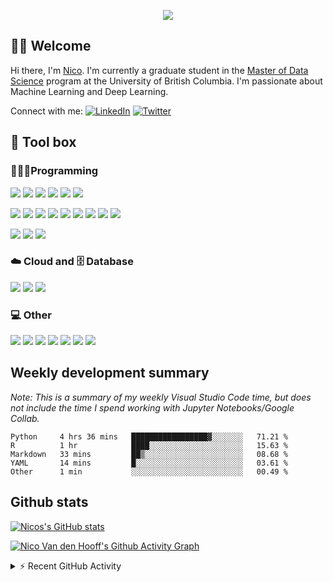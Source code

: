 <!--Colour: #861AF7-->

<!--Typing header
To make your own: https://github.com/DenverCoder1/DenverCoder1/blob/main/README.md
-->
<p align="center">
  <img src="https://readme-typing-svg.herokuapp.com?color=%23861AF7&center=true&vCenter=true&lines=Welcome+to+Nico's+profile." />
</p>

<!--Welcome section-->
## 👋🏽 Welcome 
Hi there, I'm [Nico](https://www.nicovandenhooff.com/).  I'm currently a graduate student in the [Master of Data Science](https://masterdatascience.ubc.ca/) program at the University of British Columbia.  I'm passionate about Machine Learning and Deep Learning.

<p align="left">
    Connect with me: 
    <a href="https://www.linkedin.com/in/nicovandenhooff/"><img alt="LinkedIn" src="https://img.shields.io/badge/LinkedIn-0A66C2?logo=LinkedIn&logoColor=white"></a>
    <a href="https://twitter.com/nicovandenhooff"><img alt="Twitter" src="https://img.shields.io/badge/Twitter-1DA1F2?logo=Twitter&logoColor=white"></a>
    
</p>

<!--TODO: Projects section-->

<!--Tool box section-->
## 🧰 Tool box

### 👨🏽‍💻Programming

![](https://img.shields.io/badge/code-Python-861AF7?logo=python&logoColor=white)
![](https://custom-icon-badges.herokuapp.com/badge/code-SQL-861AF7?logo=database&logoColor=white)
![](https://img.shields.io/badge/code-R-861AF7?logo=R&logoColor=white)
![](https://img.shields.io/badge/code-Java-861AF7?logo=java&logoColor=white)
![](https://img.shields.io/badge/code-Markdown-861AF7?logo=markdown&logoColor=white)
![](https://img.shields.io/badge/code-Latex-861AF7?logo=latex&logoColor=white)

![](https://img.shields.io/badge/package%20manager-Anaconda-861AF7?logo=Anaconda&logoColor=white)
![](https://img.shields.io/badge/library-NumPy-861AF7?logo=numpy&logoColor=white)
![](https://img.shields.io/badge/library-pandas-861AF7?logo=pandas&logoColor=white)
![](https://img.shields.io/badge/library-SciPy-861AF7?logo=SciPy&logoColor=white)
![](https://img.shields.io/badge/ML-scikit%20learn-861AF7?logo=scikit-learn&logoColor=white)
![](https://img.shields.io/badge/DL-Tensorflow-861AF7?logo=tensorflow&logoColor=white)
![](https://custom-icon-badges.herokuapp.com/badge/data%20viz-matplotlib-861AF7?logo=matplotlib)
![](https://img.shields.io/badge/data%20viz-seaborn-861AF7)
![](https://img.shields.io/badge/data%20viz-Altair-861AF7)

![](https://img.shields.io/badge/OS-Mac-861AF7?logo=apple&logoColor=white)
![](https://img.shields.io/badge/editor-Visual%20Studio%20Code-861AF7?logo=Visual%20Studio%20Code&logoColor=white)
![](https://img.shields.io/badge/version%20control-git-861AF7?logo=Git&logoColor=white)

### ☁️ Cloud and 🗄️ Database

![](https://img.shields.io/badge/cloud-aws-861AF7?logo=Amazon%20AWS&logoColor=white)
![](https://img.shields.io/badge/database-PostgreSQL-861AF7?logo=PostgreSQL&logoColor=white)
![](https://img.shields.io/badge/NoSQL-MongoDB-861AF7?logo=MongoDB&logoColor=white)

### 💻 Other

![](https://img.shields.io/badge/browser-Google%20Chrome-861AF7?logo=Google%20Chrome&logoColor=white)
![](https://img.shields.io/badge/communication-Slack-861AF7?logo=Slack&logoColor=white)
![](https://img.shields.io/badge/communication-Zoom-861AF7?logo=Zoom&logoColor=white)
![](https://img.shields.io/badge/communication-Microsoft%20Teams-861AF7?logo=Microsoft%20Teams&logoColor=white)
![](https://img.shields.io/badge/spreadsheets-Microsoft%20Excel-861AF7?logo=Microsoft%20Excel&logoColor=white)
![](https://img.shields.io/badge/word%20processing-Microsoft%20Word-861AF7?logo=Microsoft%20Word&logoColor=white)
![](https://img.shields.io/badge/passwords-Bitwarden-861AF7?logo=Bitwarden&logoColor=white)


## Weekly development summary
*Note: This is a summary of my weekly Visual Studio Code time, but does not include the time I spend working with Jupyter Notebooks/Google Collab.*
<!--START_SECTION:waka-->

```text
Python     4 hrs 36 mins   █████████████████▓░░░░░░░   71.21 %
R          1 hr            ████░░░░░░░░░░░░░░░░░░░░░   15.63 %
Markdown   33 mins         ██▒░░░░░░░░░░░░░░░░░░░░░░   08.68 %
YAML       14 mins         █░░░░░░░░░░░░░░░░░░░░░░░░   03.61 %
Other      1 min           ░░░░░░░░░░░░░░░░░░░░░░░░░   00.49 %
```

<!--END_SECTION:waka-->

## Github stats

[![Nicos's GitHub stats](https://github-readme-stats.vercel.app/api?username=nicovandenhooff&title_color=FFFFFF&bg_color=000000&&text_color=861AF7&show_icons=true&icon_color=FFFFFF&count_private=true&include_all_commits=true)](https://github.com/anuraghazra/github-readme-stats)

[![Nico Van den Hooff's Github Activity Graph](https://activity-graph.herokuapp.com/graph?username=nicovandenhooff&bg_color=000000&color=FFFFFF&line=861AF7&point=861AF7)](https://github.com/ashutosh00710/github-readme-activity-graph)

<!-- https://github.com/jamesgeorge007/github-activity-readme -->
<details>
  <summary>⚡ Recent GitHub Activity</summary>
  <br/>
  
<!--START_SECTION:activity-->
1. 🗣 Commented on [#57](https://github.com/UBC-MDS/mindthegap/issues/57) in [UBC-MDS/mindthegap](https://github.com/UBC-MDS/mindthegap)
2. ❗️ Closed issue [#57](https://github.com/UBC-MDS/mindthegap/issues/57) in [UBC-MDS/mindthegap](https://github.com/UBC-MDS/mindthegap)
3. ❗️ Closed issue [#50](https://github.com/UBC-MDS/mindthegap/issues/50) in [UBC-MDS/mindthegap](https://github.com/UBC-MDS/mindthegap)
4. 💪 Opened PR [#2](https://github.com/UBC-MDS/dash-tableau-shiny_comparison/pull/2) in [UBC-MDS/dash-tableau-shiny_comparison](https://github.com/UBC-MDS/dash-tableau-shiny_comparison)
5. ❗️ Closed issue [#29](https://github.com/UBC-MDS/mindthegap/issues/29) in [UBC-MDS/mindthegap](https://github.com/UBC-MDS/mindthegap)
<!--END_SECTION:activity-->
</details>

